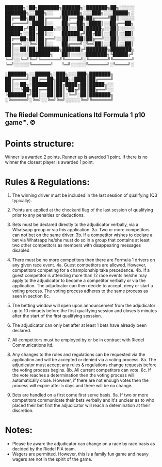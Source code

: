 ██████╗░██╗███████╗██████╗░███████╗██╗░░░░░  ███████╗░░███╗░░  ██████╗░░░███╗░░░█████╗░
██╔══██╗██║██╔════╝██╔══██╗██╔════╝██║░░░░░  ██╔════╝░████║░░  ██╔══██╗░████║░░██╔══██╗
██████╔╝██║█████╗░░██║░░██║█████╗░░██║░░░░░  █████╗░░██╔██║░░  ██████╔╝██╔██║░░██║░░██║
██╔══██╗██║██╔══╝░░██║░░██║██╔══╝░░██║░░░░░  ██╔══╝░░╚═╝██║░░  ██╔═══╝░╚═╝██║░░██║░░██║
██║░░██║██║███████╗██████╔╝███████╗███████╗  ██║░░░░░███████╗  ██║░░░░░███████╗╚█████╔╝
╚═╝░░╚═╝╚═╝╚══════╝╚═════╝░╚══════╝╚══════╝  ╚═╝░░░░░╚══════╝  ╚═╝░░░░░╚══════╝░╚════╝░

░██████╗░░█████╗░███╗░░░███╗███████╗
██╔════╝░██╔══██╗████╗░████║██╔════╝
██║░░██╗░███████║██╔████╔██║█████╗░░
██║░░╚██╗██╔══██║██║╚██╔╝██║██╔══╝░░
╚██████╔╝██║░░██║██║░╚═╝░██║███████╗
░╚═════╝░╚═╝░░╚═╝╚═╝░░░░░╚═╝╚══════╝

## The Riedel Communications ltd Formula 1 p10 game™. ©

# Points structure:

Winner is awarded 2 points.
Runner up is awarded 1 point.
If there is no winner the closest player is awarded 1 point.

# Rules & Regulations:

1. The winning driver must be included in the last session of qualifying (Q3 typically).

2. Points are applied at the checkard flag of the last session of qualifying prior to any penalties or deductions.

3. Bets must be declared directly to the adjudicator verbally, via a Whatsapp group or via this application.
   3a. Two or more competitors can not bet on the same driver.
   3b. If a competitor wishes to declare a bet via Whatsapp he/she must do so in a group that contains at least two
   other competitors as members with disappearing messages disabled.

4. There must be no more competitors then there are Formula 1 drivers on any given race event.
   4a. Guest competitors are allowed. However, competitors competing for a championship take precedence.
   4b. If a guest competitor is attending more than 12 race events he/she may apply to the adjudicator to become a
   competitor verbally or via the application. The adjudicator can then decide to accept, deny or start a voting
   process. The voting process adheres to the same process as seen in section 8c.

5. The betting window will open upon announcement from the adjudicator up to 10 minuets before the first qualifying
   session and closes 5 minutes after the start of the first qualifying sesssion.

6. The adjudicator can only bet after at least 1 bets have already been declared.

7. All competitors must be employed by or be in contract with Riedel Communications ltd.

8. Any changes to the rules and regulations can be requested via the application and will be accepted or denied via
   a voting process.
   8a. The adjudicator must accept any rules & regulations change requests before the voting process begins.
   8b. All current competitors can vote.
   8c. If the vote reaches a determination then the voting process will automatically close. However, if there are
   not enough votes then the process will expire after 5 days and there will be no change.

9. Bets are handled on a first come first serve basis.
   9a. If two or more competitors communicate their bets verbally and it's unclear as to who placed their bet first
   the adjudicator will reach a detemination at their discretion.

# Notes:

- Please be aware the adjudicator can change on a race by race basis as decided by the Riedel FIA team.
- Wagers are permitted. However, this is a family fun game and heavy wagers are not in the spirit of the game.
